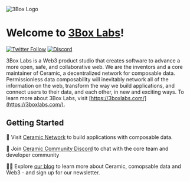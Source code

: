 ![3Box Logo](https://s3.us-west-2.amazonaws.com/secure.notion-static.com/00676973-710e-4ec2-87f0-845a60c7f32e/3Box_Labs.svg?X-Amz-Algorithm=AWS4-HMAC-SHA256&X-Amz-Content-Sha256=UNSIGNED-PAYLOAD&X-Amz-Credential=AKIAT73L2G45EIPT3X45%2F20220210%2Fus-west-2%2Fs3%2Faws4_request&X-Amz-Date=20220210T170934Z&X-Amz-Expires=86400&X-Amz-Signature=f2847e7d7d85ef4ab1b8f281dfe42d89f86bc00e853b279bbf7dd82b3cad242e&X-Amz-SignedHeaders=host&response-content-disposition=filename%20%3D%223Box_Labs.svg%22&x-id=GetObject)

# Welcome to [3Box Labs](https://3boxlabs.com)!
[![Twitter Follow](https://img.shields.io/twitter/follow/3boxlabs.svg?style=for-the-badge&label=Twitter)](https://twitter.com/3boxlabs)
[![Discord](https://img.shields.io/discord/484729862368526356.svg?style=for-the-badge)](https://chat.ceramic.network)


3Box Labs is a Web3 product studio that creates software to advance a more open, safe, and collaborative web. We are the inventors and a core maintainer of Ceramic, a decentralized network for composable data. Permissionless data composability will inevitably network all of the information on the web, transform the way we build applications, and connect users to their data, and each other, in new and exciting ways. To learn more about 3Box Labs, visit [https://3boxlabs.com/](https://3boxlabs.com/).


## Getting Started

👤 Visit [Ceramic Network](https://developers.ceramic.network) to build applications with composable data. 

💬 Join [Ceramic Community Discord](https://chat.ceramic.network) to chat with the core team and developer community

👩‍💻 Explore [our blog](https://blog.ceramic.network) to learn more about Ceramic, comopsable data and Web3 - and sign up for our newsletter. 
